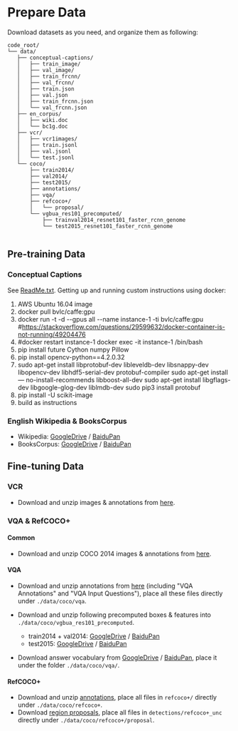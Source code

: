 # Prepare Data

Download datasets as you need, and organize them as following:
 ```
code_root/
└── data/
    ├── conceptual-captions/
    │   ├── train_image/
    │   ├── val_image/
    │   ├── train_frcnn/
    │   ├── val_frcnn/
    │   ├── train.json
    │   ├── val.json
    │   ├── train_frcnn.json
    │   └── val_frcnn.json
    ├── en_corpus/
    │   ├── wiki.doc
    │   └── bc1g.doc
    ├── vcr/
    │   ├── vcr1images/
    │   ├── train.jsonl
    │   ├── val.jsonl
    │   └── test.jsonl
    └── coco/
        ├── train2014/
        ├── val2014/
        ├── test2015/
        ├── annotations/
        ├── vqa/
        ├── refcoco+/
        │   └── proposal/
        └── vgbua_res101_precomputed/
            ├── trainval2014_resnet101_faster_rcnn_genome
            └── test2015_resnet101_faster_rcnn_genome
        
 ```
## Pre-training Data

### Conceptual Captions
See [ReadMe.txt](./conceptual-captions/ReadMe.txt).
Getting up and running custom instructions using docker:
1. AWS Ubuntu 16.04 image
2. docker pull bvlc/caffe:gpu
3. docker run -t -d --gpus all --name instance-1 -ti bvlc/caffe:gpu   #https://stackoverflow.com/questions/29599632/docker-container-is-not-running/49204476
4. #docker restart instance-1 
docker exec -it instance-1 /bin/bash
5. pip install future Cython numpy Pillow
6. pip install opencv-python==4.2.0.32
7. sudo apt-get install libprotobuf-dev libleveldb-dev libsnappy-dev libopencv-dev libhdf5-serial-dev protobuf-compiler
sudo apt-get install — no-install-recommends libboost-all-dev
sudo apt-get install libgflags-dev libgoogle-glog-dev liblmdb-dev
sudo pip3 install protobuf
8. pip install -U scikit-image
9. build as instructions

### English Wikipedia & BooksCorpus
* Wikipedia: [GoogleDrive](https://drive.google.com/file/d/1rZJ-Nj_SSqwu85tME3wbN8tfGhljfAsf/view?usp=sharing) / [BaiduPan](https://pan.baidu.com/s/1HSgUZXRESxVnx9ATOHwSrQ)
* BooksCorpus: [GoogleDrive](https://drive.google.com/file/d/16T5EYqIjO-tAj1OFxz6bnnzEABCusCcv/view?usp=sharing) / [BaiduPan](https://pan.baidu.com/s/1797WFFUTnRJakgGxefSrBg)

## Fine-tuning Data

### VCR
* Download and unzip images & annotations from [here](https://visualcommonsense.com/download/).

### VQA & RefCOCO+

#### Common
* Download and unzip COCO 2014 images & annotations from [here](http://cocodataset.org/#download).

#### VQA
* Download and unzip annotations from [here](https://visualqa.org/download.html) (including "VQA Annotations" and "VQA Input Questions"), 
place all these files directly under ```./data/coco/vqa```.
* Download and unzip following precomputed boxes & features into ```./data/coco/vgbua_res101_precomputed```.
    * train2014 + val2014: [GoogleDrive](https://drive.google.com/file/d/1KyLyqTqBsMX7QtLTma0xFrmhAzdQDUed/view?usp=sharing) / [BaiduPan](https://pan.baidu.com/s/1Udtoi2TC-nAimZf-vLC9PQ)
    * test2015: [GoogleDrive](https://drive.google.com/file/d/10nM3kRz2c827aqwVvLnv430YYFp0po6O/view?usp=sharing) / [BaiduPan](https://pan.baidu.com/s/1wd3rWfPWLBhGkEc10N9e1Q)

* Download answer vocabulary from [GoogleDrive](https://drive.google.com/file/d/1CPnYcOgIOP5CZkp_KChuCg54_Ljr6-fp/view?usp=sharing) / [BaiduPan](https://pan.baidu.com/s/1IvPsH-mmqHi2glgznaBuYw), place it under the folder ```./data/coco/vqa/```.
    
#### RefCOCO+

* Download and unzip [annotations](http://bvisionweb1.cs.unc.edu/licheng/referit/data/refcoco+.zip), place all files in ```refcoco+/``` directly under ```./data/coco/refcoco+```.
* Download [region proposals](http://bvision.cs.unc.edu/licheng/MattNet/detections.zip), place all files in ```detections/refcoco+_unc``` directly under ```./data/coco/refcoco+/proposal```.

